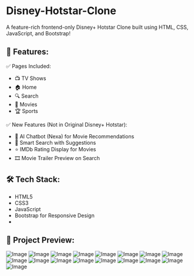 # Disney-Hotstar-Clone
A feature-rich frontend-only Disney+ Hotstar Clone built using HTML, CSS, JavaScript, and Bootstrap!   

## 🌟 Features:
✅ Pages Included:  
- 📺 TV Shows  
- 🏠 Home  
- 🔍 Search  
- 🎥 Movies  
- 🏆 Sports  

✅ New Features (Not in Original Disney+ Hotstar):  
- 🤖 AI Chatbot (Nexa) for Movie Recommendations 
- 🔎 Smart Search with Suggestions  
- ⭐ IMDb Rating Display for Movies  
- 🎞️ Movie Trailer Preview on Search  

## 🛠️ Tech Stack:  
-  HTML5
-  CSS3
-  JavaScript
-  Bootstrap for Responsive Design
-  
## 🎨 Project Preview:
![Image](https://github.com/user-attachments/assets/b4206458-e92e-4a4a-a701-abc06142bdd9)
![Image](https://github.com/user-attachments/assets/8c032229-5bc0-47db-8bfe-1b89343c4197)
![Image](https://github.com/user-attachments/assets/5acae3f0-9ca6-4d2c-8231-51765a3f94c2)
![Image](https://github.com/user-attachments/assets/f903b2c1-f0ae-4460-ae49-b5f25183b4cd)
![Image](https://github.com/user-attachments/assets/6082a01e-b34f-4ab2-8ef2-34c71f969d31)
![Image](https://github.com/user-attachments/assets/b46a8d3b-ad27-4509-9f6e-bcff439698a6)
![Image](https://github.com/user-attachments/assets/49ec33e3-559e-4d9f-a48a-ba88f93d15a7)
![Image](https://github.com/user-attachments/assets/717862ba-c216-4040-877f-9d699e8dac49)
![Image](https://github.com/user-attachments/assets/b8c53009-0684-45a7-8ac1-fd51ae476efe)
![Image](https://github.com/user-attachments/assets/86ea26de-1c66-4afd-b0a3-0d7d6a2ea7a4)
![Image](https://github.com/user-attachments/assets/7c9b5e65-50bf-4113-b9b1-064128cb4a38)
![Image](https://github.com/user-attachments/assets/351d2637-baa0-4489-b51d-052e396941e1)
![Image](https://github.com/user-attachments/assets/cc1d0155-4812-4ef0-8bfc-d864cb2cdc2e)
![Image](https://github.com/user-attachments/assets/78840d71-bb2b-4cd3-929e-a2a552b91fed)
![Image](https://github.com/user-attachments/assets/a32bc318-959e-4055-ac32-e8cd0b26c2f0)
![Image](https://github.com/user-attachments/assets/20d39e19-92c8-42b9-88ce-2c59cb22204d)
![Image](https://github.com/user-attachments/assets/1877e82e-2757-4935-aada-e5db604dd157)









